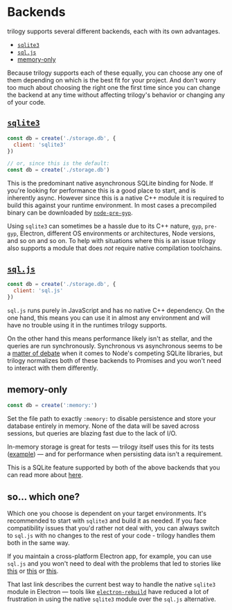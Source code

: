 # Backends

trilogy supports several different backends, each with its own advantages.

* [`sqlite3`](#sqlite3)
* [`sql.js`](#sql-js)
* [memory-only](#memory-only)

Because trilogy supports each of these equally, you can choose any one of
them depending on which is the best fit for your project. And don't worry
too much about choosing the right one the first time since you can change
the backend at any time without affecting trilogy's behavior or changing
any of your code.

## [`sqlite3`](https://github.com/mapbox/node-sqlite3)

```js
const db = create('./storage.db', {
  client: 'sqlite3'
})

// or, since this is the default:
const db = create('./storage.db')
```

This is the predominant native asynchronous SQLite binding for Node. If you're
looking for performance this is a good place to start, and is inherently async.
However since this is a native C++ module it is required to build this against
your runtime environment. In most cases a precompiled binary can be downloaded
by [`node-pre-gyp`][sqlite3-installing].

Using `sqlite3` can sometimes be a hassle due to its C++ nature, `gyp`, `pre-gyp`,
Electron, different OS environments or architectures, Node versions, and so on
and so on. To help with situations where this is an issue trilogy also supports
a module that does _not_ require native compilation toolchains.

## [`sql.js`](https://github.com/kripken/sql.js)

```js
const db = create('./storage.db', {
  client: 'sql.js'
})
```

`sql.js` runs purely in JavaScript and has no native C++ dependency. On the
one hand, this means you can use it in almost any environment and will have no
trouble using it in the runtimes trilogy supports.

On the other hand this means performance likely isn't as stellar, and the
queries are run synchronously. Synchronous vs asynchronous seems to be a
[matter of debate][async-sync] when it comes to Node's competing SQLite
libraries, but trilogy normalizes both of these backends to Promises and
you won't need to interact with them differently.

## memory-only

```js
const db = create(':memory:')
```

Set the file path to exactly `:memory:` to disable persistence and store your
database entirely in memory. None of the data will be saved across sessions,
but queries are blazing fast due to the lack of I/O.

In-memory storage is great for tests &mdash; trilogy itself uses this for its
tests ([example][memory-example]) &mdash; and for performance when persisting
data isn't a requirement.

This is a SQLite feature supported by both of the above backends that you can
read more about [here][memory-ref].

## so... which one?

Which one you choose is dependent on your target environments. It's recommended
to start with `sqlite3` and build it as needed. If you face compatibility
issues that you'd rather not deal with, you can always switch to `sql.js` with
no changes to the rest of your code - trilogy handles them both in the same way.

If you maintain a cross-platform Electron app, for example, you can use `sql.js`
and you won't need to deal with the problems that led to stories like
[this][electron-1] or [this][electron-2] or [this][electron-3].

That last link describes the current best way to handle the native `sqlite3`
module in Electron &mdash; tools like [`electron-rebuild`][electron-rebuild]
have reduced a lot of frustration in using the native `sqlite3` module over
the `sql.js` alternative.

[async-sync]: https://github.com/JoshuaWise/better-sqlite3/issues/181
[sqlite3-installing]: https://github.com/mapbox/node-sqlite3#installing
[memory-example]: https://github.com/citycide/trilogy/blob/09ae5e6a385cb1b87c6ff1c6fb8122723c81ed64/tests/count.ts#L4
[memory-ref]: https://www.sqlite.org/inmemorydb.html
[electron-1]: http://kodgemisi.com/2015/09/using-sequelize-sqlite-electron-ubuntu-linux/
[electron-2]: https://www.bountysource.com/issues/36091005-electron-1-2-x-sqlite3-not-working-on-windows-dll-related-issue
[electron-3]: http://www.laurivan.com/make-electron-work-with-sqlite3/
[electron-rebuild]: https://github.com/electron/electron-rebuild
